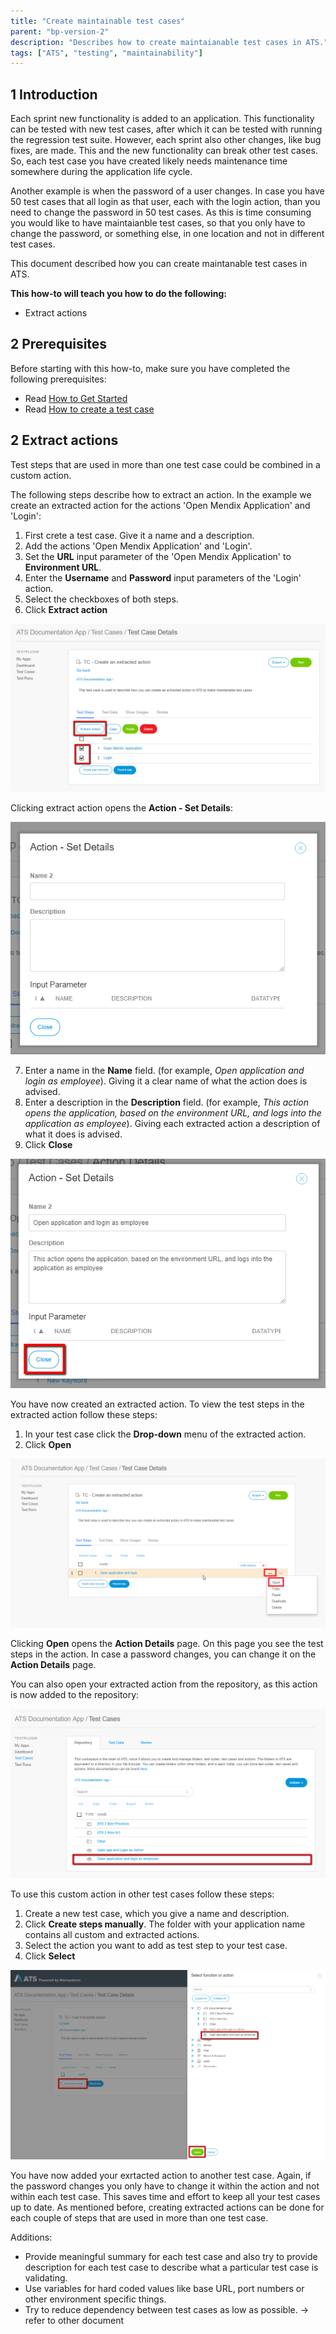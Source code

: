```yaml
---
title: "Create maintainable test cases"
parent: "bp-version-2"
description: "Describes how to create maintaianable test cases in ATS."
tags: ["ATS", "testing", "maintainability"]
---
```


## 1 Introduction

Each sprint new functionality is added to an application. This functionality can be tested with new test cases, after which it can be tested with running the regression test suite. However, each sprint also other changes, like bug fixes, are made. This and the new functionality can break other test cases. So, each test case you have created likely needs maintenance time somewhere during the application life cycle. 

Another example is when the password of a user changes. In case you have 50 test cases that all login as that user, each with the login action, than you need to change the password in 50 test cases. As this is time consuming you would like to have maintaianble test cases, so that you only have to change the password, or something else, in one location and not in different test cases.

This document described how you can create maintanable test cases in ATS. 

**This how-to will teach you how to do the following:**
* Extract actions

## 2 Prerequisites

Before starting with this how-to, make sure you have completed the following prerequisites:

*  Read [How to Get Started](getting-started-2)
*  Read [How to create a test case](create-a-test-case-2)

## 2 Extract actions

Test steps that are used in more than one test case could be combined in a custom action. 

The following steps describe how to extract an action. In the example we create an extracted action for the actions 'Open Mendix Application' and 'Login':

1. First crete a test case. Give it a name and a description.
2. Add the actions 'Open Mendix Application' and 'Login'.
3. Set the **URL** input parameter of the 'Open Mendix Application' to **Environment URL**.
4. Enter the **Username** and **Password** input parameters of the 'Login' action. 
5. Select the checkboxes of both steps.
6. Click **Extract action**

 ![](attachments/create-maintainable-test-cases-2/extract-actions.png)

 Clicking extract action opens the **Action - Set Details**:

 ![](attachments/create-maintainable-test-cases-2/action-set-details.png)

7. Enter a name in the **Name** field. (for example, *Open application and login as employee*). Giving it a clear name of what the action does is advised.
8. Enter a description in the **Description** field. (for example, *This action opens the application, based on the environment URL, and logs into the application as employee*). Giving each extracted action a description of what it does is advised.
9. Click **Close**

 ![](attachments/create-maintainable-test-cases-2/close-extracted-action.png)

 You have now created an extracted action. To view the test steps in the extracted action follow these steps:

 1. In your test case click the **Drop-down** menu of the extracted action.
 2. Click **Open**

 ![](attachments/create-maintainable-test-cases-2/click-open.png)

 Clicking **Open** opens the **Action Details** page. On this page you see the test steps in the action. In case a password changes, you can change it on the **Action Details** page.

 You can also open your extracted action from the repository, as this action is now added to the repository:

 ![](attachments/create-maintainable-test-cases-2/open-app-and-login-action.png)

 To use this custom action in other test cases follow these steps:

 1. Create a new test case, which you give a name and description.
 2. Click **Create steps manually**.
 The folder with your application name contains all custom and extracted actions.
 3. Select the action you want to add as test step to your test case.
 4. Click **Select**

  ![](attachments/create-maintainable-test-cases-2/add-extracted-action.png)

  You have now added your exrtacted action to another test case. Again, if the password changes you only have to change it within the action and not within each test case. This saves time and effort to keep all your test cases up to date. As mentioned before, creating extracted actions can be done for each couple of steps that are used in more than one test case. 


  Additions:
  - Provide meaningful summary for each test case and also try to provide description for each test case to describe what a particular test case is validating.
 -  Use variables for hard coded values like base URL, port numbers or other environment specific things.
 - Try to reduce dependency between test cases as low as possible. -> refer to other document